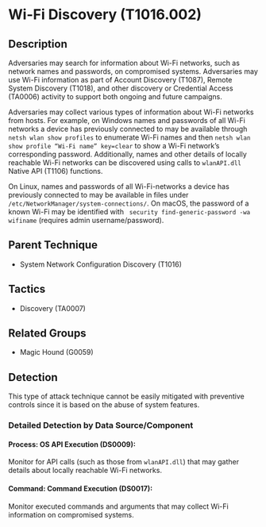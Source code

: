 # Wi-Fi Discovery (T1016.002)

## Description
Adversaries may search for information about Wi-Fi networks, such as network names and passwords, on compromised systems. Adversaries may use Wi-Fi information as part of Account Discovery (T1087), Remote System Discovery (T1018), and other discovery or Credential Access (TA0006) activity to support both ongoing and future campaigns.

Adversaries may collect various types of information about Wi-Fi networks from hosts. For example, on Windows names and passwords of all Wi-Fi networks a device has previously connected to may be available through `netsh wlan show profiles` to enumerate Wi-Fi names and then `netsh wlan show profile “Wi-Fi name” key=clear` to show a Wi-Fi network’s corresponding password. Additionally, names and other details of locally reachable Wi-Fi networks can be discovered using calls to `wlanAPI.dll` Native API (T1106) functions.

On Linux, names and passwords of all Wi-Fi-networks a device has previously connected to may be available in files under ` /etc/NetworkManager/system-connections/`. On macOS, the password of a known Wi-Fi may be identified with ` security find-generic-password -wa wifiname` (requires admin username/password).


## Parent Technique
- System Network Configuration Discovery (T1016)

## Tactics
- Discovery (TA0007)

## Related Groups
- Magic Hound (G0059)

## Detection
This type of attack technique cannot be easily mitigated with preventive controls since it is based on the abuse of system features.

### Detailed Detection by Data Source/Component
#### Process: OS API Execution (DS0009): 
Monitor for API calls (such as those from `wlanAPI.dll`) that may gather details about locally reachable Wi-Fi networks.

#### Command: Command Execution (DS0017): 
Monitor executed commands and arguments that may collect Wi-Fi information on compromised systems.

